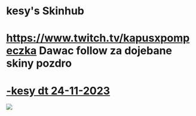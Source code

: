 # kesy's Skinhub 

# https://www.twitch.tv/kapusxpompeczka Dawac follow za dojebane skiny pozdro

# [-kesy dt 24-11-2023](https://cdn.discordapp.com/attachments/1172638148178747432/1200947563122151504/-kesy_dt_24-11-2023_thick.osk?ex=65c80893&is=65b59393&hm=3e43a1fa59b1232fc030fdbe8f0a1b0247893193054bd945457cdac6f2835790&)
![](https://cdn.discordapp.com/attachments/1154506166039216249/1201228442327335113/screenshot003.jpg?ex=65c90e2a&is=65b6992a&hm=c4bf1a6a8ed64fa6f30c36dd41d32e83d10800e803bc30fadc10f729df885037&)



